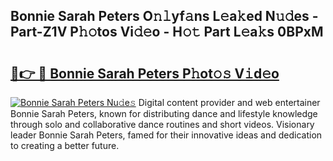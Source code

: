 ## Bonnie Sarah Peters O𝚗𝚕yf𝚊ns L𝚎a𝚔ed N𝚞𝚍es - Part-Z1V P𝚑𝚘tos Vi𝚍𝚎o - H𝚘𝚝 Part L𝚎a𝚔s 0BPxM

# <h2><a href="http://kf53kr1.oniu.top/?m=Bonnie+Sarah+Peters">🔗👉 🔴 Bonnie Sarah Peters P𝚑ot𝚘𝚜 V𝚒d𝚎o</a></h2>

[![Bonnie Sarah Peters Nu𝚍e𝚜](https://i.imgur.com/0qMVB7G.gif)](http://kf53kr1.oniu.top/?m=Bonnie+Sarah+Peters)
Digital content provider and web entertainer Bonnie Sarah Peters, known for distributing dance and lifestyle knowledge through solo and collaborative dance routines and short videos. Visionary leader Bonnie Sarah Peters, famed for their innovative ideas and dedication to creating a better future.  
